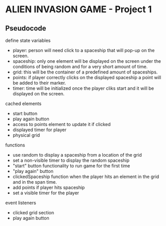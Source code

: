 # ALIEN INVASION GAME - Project 1

## Pseudocode
  
 define state variables
- player: person will need click to a spaceship that will pop-up on the screen.
- spaceship: only one element will be displayed on the screen under the conditions of being random and for a very short amount of time.
- grid: this will be the container of a predefined amount of spaceships.
- points: if player correctly clicks on the displayed spaceship a point will be added to their marker.
- timer: time will be initialized once the player cliks start and it will be displayed on the screen.

 cached elements
- start button
- play again button
- access to points element to update it if clicked
- displayed timer for player
- physical grid

 functions
- use random to display a spaceship from a location of the grid
- set a non-visible timer to display the random spaceship
- "start" button functionality to run game for the first time
- "play again" button 
- clickedSpaceship function when the player hits an element in the grid and in the span time.
- add points if player hits spaceship  
- set a visible timer for the player

 event listeners
- clicked grid section
- play again button


